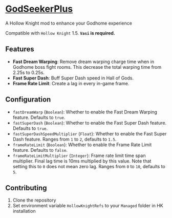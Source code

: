 # [GodSeekerPlus](https://github.com/Clazex/HollowKnight.GodSeekerPlus)

A Hollow Knight mod to enhance your Godhome experience

Compatible with `Hollow Knight` 1.5.
**`Vasi` is required.**

## Features

- **Fast Dream Warping**: Remove dream warping charge time when in Godhome boss fight rooms. This decrease the total warping time from 2.25s to 0.25s.
- **Fast Super Dash**: Buff Super Dash speed in Hall of Gods.
- **Frame Rate Limit**: Create a lag in every in-game frame.

## Configuration

- `fastDreamWarp` (`Boolean`): Whether to enable the Fast Dream Warping feature. Defaults to `true`.
- `fastSuperDash` (`Boolean`): Whether to enable the Fast Super Dash feature. Defaults to `true`.
- `fastSuperDashSpeedMultiplier` (`Float`): Whether to enable the Fast Super Dash feature. Ranges from `1` to `2`, defaults to `1.5`.
- `frameRateLimit` (`Boolean`): Whether to enable the Frame Rate Limit feature. Defaults to `false`.
- `frameRateLimitMultiplier` (`Integer`): Frame rate limit time span multiplier. Final lag time is 10ms multiplied by this value. Note that setting this to `0` does not mean zero lag. Ranges from `0` to `10`, defaults to `5`.

## Contributing

1. Clone the repository
2. Set environment variable `HollowKnightRefs` to your `Managed` folder in HK installation

